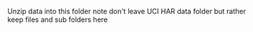 Unzip data into this folder note don't leave UCI HAR data folder but rather keep files and sub folders here

